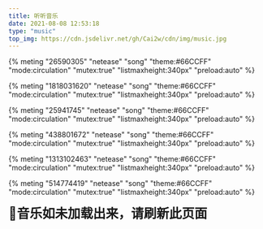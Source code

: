 ```yaml
---
title: 听听音乐
date: 2021-08-08 12:53:18
type: "music"
top_img: https://cdn.jsdelivr.net/gh/Cai2w/cdn/img/music.jpg
---
```




{% meting "26590305" "netease" "song" "theme:#66CCFF" "mode:circulation" "mutex:true" "listmaxheight:340px" "preload:auto" %}

{% meting "1818031620" "netease" "song" "theme:#66CCFF" "mode:circulation" "mutex:true" "listmaxheight:340px" "preload:auto" %}

{% meting "25941745" "netease" "song" "theme:#66CCFF" "mode:circulation" "mutex:true" "listmaxheight:340px" "preload:auto" %}

{% meting "438801672" "netease" "song" "theme:#66CCFF" "mode:circulation" "mutex:true" "listmaxheight:340px" "preload:auto" %}

{% meting "1313102463" "netease" "song" "theme:#66CCFF" "mode:circulation" "mutex:true" "listmaxheight:340px" "preload:auto" %}

{% meting "514774419" "netease" "song" "theme:#66CCFF" "mode:circulation" "mutex:true" "listmaxheight:340px" "preload:auto" %}

<span style="font-size: 25px;font-weight: bold;">&#x1F384;音乐如未加载出来，请刷新此页面</span>

